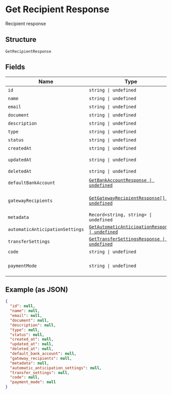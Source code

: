 
# Get Recipient Response

Recipient response

## Structure

`GetRecipientResponse`

## Fields

| Name | Type | Tags | Description |
|  --- | --- | --- | --- |
| `id` | `string \| undefined` | Optional | Id |
| `name` | `string \| undefined` | Optional | Name |
| `email` | `string \| undefined` | Optional | Email |
| `document` | `string \| undefined` | Optional | Document |
| `description` | `string \| undefined` | Optional | Description |
| `type` | `string \| undefined` | Optional | Type |
| `status` | `string \| undefined` | Optional | Status |
| `createdAt` | `string \| undefined` | Optional | Creation date |
| `updatedAt` | `string \| undefined` | Optional | Last update date |
| `deletedAt` | `string \| undefined` | Optional | Deletion date |
| `defaultBankAccount` | [`GetBankAccountResponse \| undefined`](../../doc/models/get-bank-account-response.md) | Optional | Default bank account |
| `gatewayRecipients` | [`GetGatewayRecipientResponse[] \| undefined`](../../doc/models/get-gateway-recipient-response.md) | Optional | Info about the recipient on the gateway |
| `metadata` | `Record<string, string> \| undefined` | Optional | Metadata |
| `automaticAnticipationSettings` | [`GetAutomaticAnticipationResponse \| undefined`](../../doc/models/get-automatic-anticipation-response.md) | Optional | - |
| `transferSettings` | [`GetTransferSettingsResponse \| undefined`](../../doc/models/get-transfer-settings-response.md) | Optional | - |
| `code` | `string \| undefined` | Optional | Recipient code |
| `paymentMode` | `string \| undefined` | Optional | Payment mode<br>**Default**: `'bank_transfer'` |

## Example (as JSON)

```json
{
  "id": null,
  "name": null,
  "email": null,
  "document": null,
  "description": null,
  "type": null,
  "status": null,
  "created_at": null,
  "updated_at": null,
  "deleted_at": null,
  "default_bank_account": null,
  "gateway_recipients": null,
  "metadata": null,
  "automatic_anticipation_settings": null,
  "transfer_settings": null,
  "code": null,
  "payment_mode": null
}
```

